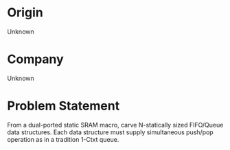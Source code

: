 # Origin

Unknown

# Company

Unknown

# Problem Statement

From a dual-ported static SRAM macro, carve N-statically sized
FIFO/Queue data structures. Each data structure must supply
simultaneous push/pop operation as in a tradition 1-Ctxt queue.
